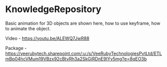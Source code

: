 # KnowledgeRepository 

Basic animation for 3D objects are shown here, how to use keyframe, how to animate the object.

Video - https://youtu.be/ALEWQ7JwR88

Package - https://veerubytech.sharepoint.com/:u:/s/VeeRubyTechnologiesPvtLtd/ETLmBp04hcVMum19VBzx92cBtvRh3a2SkGiRDnE9IYv5mg?e=8qEO3b
